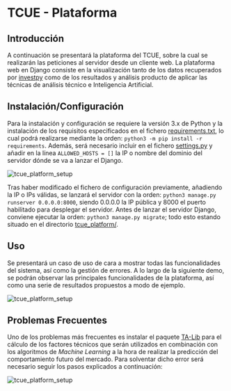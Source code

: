 # TCUE - Plataforma

## Introducción

A continuación se presentará la plataforma del TCUE, sobre la cual se realizarán las peticiones al servidor desde un 
cliente web. La plataforma web en Django consiste en la visualización tanto de los datos recuperados por 
[investpy](https://github.com/alvarob96/investpy) como de los resultados y análisis producto de aplicar las técnicas 
de análisis técnico e Inteligencia Artificial.

## Instalación/Configuración

Para la instalación y configuración se requiere la versión 3.x de Python y la instalación de los requisitos especificados 
en el fichero [requirements.txt](https://github.com/alvarob96/tcue/blob/master/tcue_platform/requirements.txt), lo cual 
podrá realizarse mediante la orden: ``python3 -m pip install -r requirements``. Además, será necesario incluir en el fichero 
[settings.py](https://github.com/alvarob96/tcue/blob/master/tcue_platform/tcue_platform/settings.py) y añadir en la línea
``ALLOWED_HOSTS = []`` la IP o nombre del dominio del servidor dónde se va a lanzar el Django.

![tcue_platform_setup](https://raw.githubusercontent.com/alvarob96/tcue/master/resources/tcue_platform_setup.gif)

Tras haber modificado el fichero de configuración previamente, añadiendo la IP o IPs válidas, se lanzará el servidor con
la orden: ``python3 manage.py runserver 0.0.0.0:8000``, siendo 0.0.0.0 la IP pública y 8000 el puerto habilitado para 
desplegar el servidor. Antes de lanzar el servidor Django, conviene ejecutar la orden: ``python3 manage.py migrate``; todo
esto estando situado en el directorio [tcue_platform/](https://github.com/alvarob96/tcue/tree/master/tcue_platform).

## Uso

Se presentará un caso de uso de cara a mostrar todas las funcionalidades del sistema, así como la gestión de errores.
A lo largo de la siguiente demo, se podrán observar las principales funcionalidades de la plataforma, así como una serie
de resultados propuestos a modo de ejemplo.

![tcue_platform_setup](https://raw.githubusercontent.com/alvarob96/tcue/master/resources/tcue_platform_demo.gif)

## Problemas Frecuentes

Uno de los problemas más frecuentes es instalar el paquete [TA-Lib]() para el cálculo de los factores técnicos que serán
utilizados en combinación con los algoritmos de _Machine Learning_ a la hora de realizar la predicción del comportamiento
futuro del mercado. Para solventar dicho error será necesario seguir los pasos explicados a continuación:

![tcue_platform_setup](https://raw.githubusercontent.com/alvarob96/tcue/master/resources/tcue_platform_demo.gif)